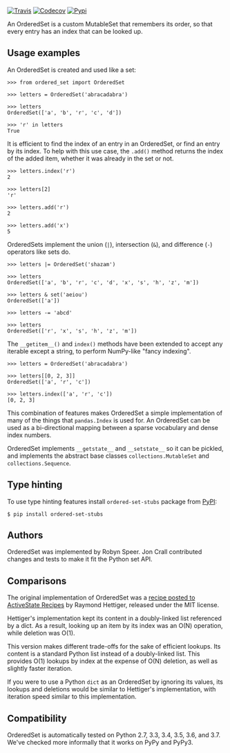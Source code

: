 [![Travis](https://img.shields.io/travis/LuminosoInsight/ordered-set/master.svg?label=Travis%20CI)](https://travis-ci.org/LuminosoInsight/ordered-set)
[![Codecov](https://codecov.io/github/LuminosoInsight/ordered-set/badge.svg?branch=master&service=github)](https://codecov.io/github/LuminosoInsight/ordered-set?branch=master)
[![Pypi](https://img.shields.io/pypi/v/ordered-set.svg)](https://pypi.python.org/pypi/ordered-set)

An OrderedSet is a custom MutableSet that remembers its order, so that every
entry has an index that can be looked up.

## Usage examples

An OrderedSet is created and used like a set:

    >>> from ordered_set import OrderedSet

    >>> letters = OrderedSet('abracadabra')

    >>> letters
    OrderedSet(['a', 'b', 'r', 'c', 'd'])

    >>> 'r' in letters
    True

It is efficient to find the index of an entry in an OrderedSet, or find an
entry by its index. To help with this use case, the `.add()` method returns
the index of the added item, whether it was already in the set or not.

    >>> letters.index('r')
    2

    >>> letters[2]
    'r'

    >>> letters.add('r')
    2

    >>> letters.add('x')
    5

OrderedSets implement the union (`|`), intersection (`&`), and difference (`-`)
operators like sets do.

    >>> letters |= OrderedSet('shazam')

    >>> letters
    OrderedSet(['a', 'b', 'r', 'c', 'd', 'x', 's', 'h', 'z', 'm'])

    >>> letters & set('aeiou')
    OrderedSet(['a'])

    >>> letters -= 'abcd'

    >>> letters
    OrderedSet(['r', 'x', 's', 'h', 'z', 'm'])

The `__getitem__()` and `index()` methods have been extended to accept any
iterable except a string, to perform NumPy-like "fancy indexing".

    >>> letters = OrderedSet('abracadabra')

    >>> letters[[0, 2, 3]]
    OrderedSet(['a', 'r', 'c'])

    >>> letters.index(['a', 'r', 'c'])
    [0, 2, 3]

This combination of features makes OrderedSet a simple implementation of many
of the things that `pandas.Index` is used for. An OrderedSet can be used as a
bi-directional mapping between a sparse vocabulary and dense index numbers.

OrderedSet implements `__getstate__` and `__setstate__` so it can be pickled,
and implements the abstract base classes `collections.MutableSet` and
`collections.Sequence`.


## Type hinting
To use type hinting features install `ordered-set-stubs` package from
[PyPI](https://pypi.org/project/ordered-set-stubs/):

    $ pip install ordered-set-stubs


## Authors

OrderedSet was implemented by Robyn Speer. Jon Crall contributed changes and
tests to make it fit the Python set API.


## Comparisons

The original implementation of OrderedSet was a [recipe posted to ActiveState
Recipes][recipe] by Raymond Hettiger, released under the MIT license.

[recipe]: http://code.activestate.com/recipes/576694-orderedset/

Hettiger's implementation kept its content in a doubly-linked list referenced by a
dict. As a result, looking up an item by its index was an O(N) operation, while
deletion was O(1).

This version makes different trade-offs for the sake of efficient lookups. Its
content is a standard Python list instead of a doubly-linked list. This
provides O(1) lookups by index at the expense of O(N) deletion, as well as
slightly faster iteration.

If you were to use a Python `dict` as an OrderedSet by ignoring its values, its
lookups and deletions would be similar to Hettiger's implementation, with
iteration speed similar to this implementation.


## Compatibility

OrderedSet is automatically tested on Python 2.7, 3.3, 3.4, 3.5, 3.6, and 3.7.
We've checked more informally that it works on PyPy and PyPy3.
